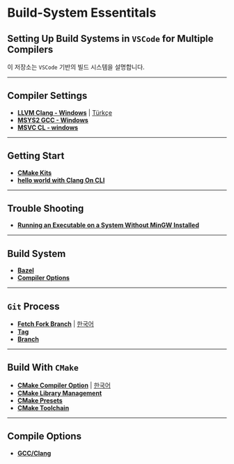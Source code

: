 # Build-System Essentitals

## Setting Up Build Systems in `VSCode` for Multiple Compilers

이 저장소는 `VSCode` 기반의 빌드 시스템을 설명합니다.

---

## Compiler Settings

- **[LLVM Clang - Windows](sub/llvm-clang-vscode.md)** | [Türkçe](sub/llvm-clang-vscode-tr.md)
- **[MSYS2 GCC - Windows](sub/mingw-ucrt-vscode.md)**
- **[MSVC CL - windows](sub/win-msvc.md)**

--- 
## Getting Start
- **[CMake Kits](sub/getting_start/cmake-kits.md)**
- **[hello world with Clang On CLI]()**
---
## Trouble Shooting
- **[Running an Executable on a System Without MinGW Installed](sub/problems/system-without-mingw.md)**
---

## Build System

- **[Bazel]()**
- **[Compiler Options](sub/compilers_options.md)**

---

## `Git` Process

- **[Fetch Fork Branch](sub/git/git_fetch_fork_branch.md)** | [한국어](sub/git/git_fetch_fork_branch-kor.md)
- **[Tag](sub/git/git_tag.md)**
- **[Branch](sub/git/git_branch.md)**

---

## Build With `CMake`

- **[CMake Compiler Option](sub/cmake/cmake_compile_option.md)** | [한국어](sub/cmake/cmake_compile_option_kor.md)
- **[CMake Library Management](sub/cmake/library/cmake_library.md)**
- **[CMake Presets](sub/cmake/cmake.presets.md)**
- **[CMake Toolchain](sub/cmake/toolchain/cmake_toolchain.md)**

---

## Compile Options

- **[GCC/Clang](sub/compile-options/gcc-clang/compile-options.md)**



